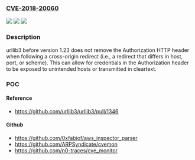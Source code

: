 ### [CVE-2018-20060](https://cve.mitre.org/cgi-bin/cvename.cgi?name=CVE-2018-20060)
![](https://img.shields.io/static/v1?label=Product&message=n%2Fa&color=blue)
![](https://img.shields.io/static/v1?label=Version&message=n%2Fa&color=blue)
![](https://img.shields.io/static/v1?label=Vulnerability&message=n%2Fa&color=brighgreen)

### Description

urllib3 before version 1.23 does not remove the Authorization HTTP header when following a cross-origin redirect (i.e., a redirect that differs in host, port, or scheme). This can allow for credentials in the Authorization header to be exposed to unintended hosts or transmitted in cleartext.

### POC

#### Reference
- https://github.com/urllib3/urllib3/pull/1346

#### Github
- https://github.com/0xfabiof/aws_inspector_parser
- https://github.com/ARPSyndicate/cvemon
- https://github.com/n0-traces/cve_monitor

